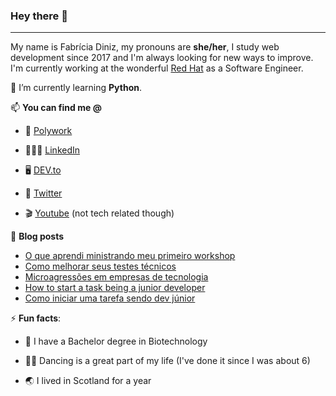 ### Hey there 👋

****

My name is Fabrícia Diniz, my pronouns are **she/her**, I study web development since 2017 and I'm always looking for new ways to improve. I'm currently working at the wonderful [Red Hat](https://www.redhat.com/en) as a Software Engineer.

🌱 I’m currently learning **Python**.

📫 **You can find me @**

  - 🧩 [Polywork](https://www.polywork.com/fabrciadiniz) 
  
  - 👩🏼‍💻 [LinkedIn](https://www.linkedin.com/in/fabricia-diniz/)
  
  - 🖥 [DEV.to](https://dev.to/fabriciadiniz)
  
  - 🐣 [Twitter](http://twitter.com/fabrciadiniz)

  - 🎬 [Youtube](https://www.youtube.com/c/Rumboraviajar) (not tech related though)

📜 **Blog posts**

 <!-- BLOG-POST-LIST:START -->
- [O que aprendi ministrando meu primeiro workshop](https://dev.to/fabriciadiniz/o-que-aprendi-ministrando-meu-primeiro-workshop-35db)
- [Como melhorar seus testes técnicos](https://dev.to/feministech/como-melhorar-seus-testes-tecnicos-5e68)
- [Microagressões em empresas de tecnologia](https://dev.to/fabriciadiniz/microagressoes-em-empresas-de-tecnologia-89j)
- [How to start a task being a junior developer](https://dev.to/fabriciadiniz/how-to-start-a-task-being-a-junior-developer-4d16)
- [Como iniciar uma tarefa sendo dev júnior](https://dev.to/feministech/como-eu-inicio-uma-tarefa-como-dev-junior-2cno)
<!-- BLOG-POST-LIST:END -->

⚡ **Fun facts**:

- 🦠 I have a Bachelor degree in Biotechnology

- 💃🏼 Dancing is a great part of my life (I've done it since I was about 6)

- 🌏 I lived in Scotland for a year
